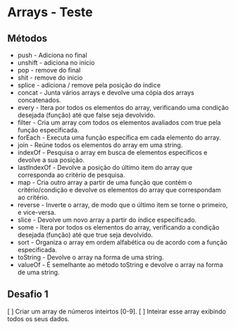 # Arrays - Teste

## Métodos

- push - Adiciona no final
- unshift - adiciona no início
- pop - remove do final
- shit - remove do inicio
- splice - adiciona / remove pela posição do índice
- concat - Junta vários arrays e devolve uma cópia dos arrays concatenados.
- every - Itera por todos os elementos do array, verificando uma condição desejada (função) até que false seja devolvido.
- filter - Cria um array com todos os elementos avaliados com true pela função especificada.
- forEach - Executa uma função específica em cada elemento do array.
- join - Reúne todos os elementos do array em uma string.
- indexOf - Pesquisa o array em busca de elementos específicos e devolve a sua posição.
- lastIndexOf - Devolve a posição do último item do array que corresponda ao critério de pesquisa.
- map - Cria outro array a partir de uma função que contém o critério/condição e devolve os elementos do array
  que correspondam ao critério.
- reverse - Inverte o array, de modo que o último item se torne o primeiro, e vice-versa.
- slice - Devolve um novo array a partir do índice especificado.
- some - Itera por todos os elementos do array, verificando a condição desejada (função) até que true seja devolvido.
- sort - Organiza o array em ordem alfabética ou de acordo com a função especificada.
- toString - Devolve o array na forma de uma string.
- valueOf - É semelhante ao método toString e devolve o array na forma de uma string.

## Desafio 1

[ ] Criar um array de números inteirtos [0-9].
[ ] Inteirar esse array exibindo todos os seus dados.
